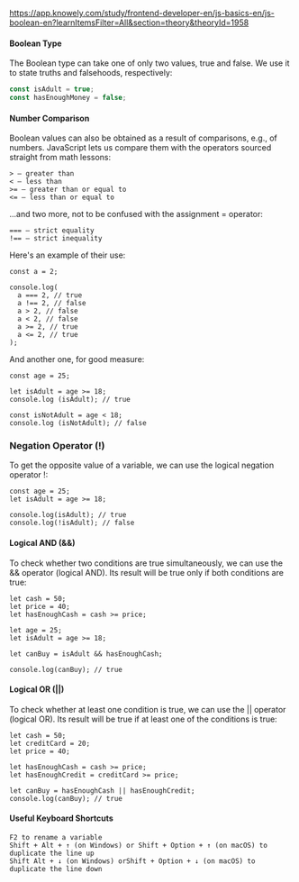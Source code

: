 https://app.knowely.com/study/frontend-developer-en/js-basics-en/js-boolean-en?learnItemsFilter=All&section=theory&theoryId=1958

#### Boolean Type
The Boolean type can take one of only two values, true and false. We use it to state truths and falsehoods, respectively:
```js
const isAdult = true;
const hasEnoughMoney = false;
```
#### Number Comparison
Boolean values can also be obtained as a result of comparisons, e.g., of numbers. JavaScript lets us compare them with the operators sourced straight from math lessons:
```
> — greater than
< — less than
>= — greater than or equal to
<= — less than or equal to
```
...and two more, not to be confused with the assignment = operator:
```
=== — strict equality
!== — strict inequality
```
Here's an example of their use:
```
const a = 2;

console.log(
  a === 2, // true
  a !== 2, // false
  a > 2, // false
  a < 2, // false
  a >= 2, // true
  a <= 2, // true
);
```
And another one, for good measure:
```
const age = 25;

let isAdult = age >= 18;
console.log (isAdult); // true

const isNotAdult = age < 18;
console.log (isNotAdult); // false
```
### Negation Operator (!)

To get the opposite value of a variable, we can use the logical negation operator !:
```
const age = 25;
let isAdult = age >= 18;

console.log(isAdult); // true
console.log(!isAdult); // false
```
#### Logical AND (&&)

To check whether two conditions are true simultaneously, we can use the && operator (logical AND). Its result will be true only if both conditions are true:
```
let cash = 50;
let price = 40;
let hasEnoughCash = cash >= price;

let age = 25;
let isAdult = age >= 18;

let canBuy = isAdult && hasEnoughCash; 

console.log(canBuy); // true
```
#### Logical OR (||)

To check whether at least one condition is true, we can use the || operator (logical OR). Its result will be true if at least one of the conditions is true:
```
let cash = 50;
let creditCard = 20;
let price = 40;

let hasEnoughCash = cash >= price;
let hasEnoughCredit = creditCard >= price;

let canBuy = hasEnoughCash || hasEnoughCredit; 
console.log(canBuy); // true
```
#### Useful Keyboard Shortcuts
```
F2 to rename a variable
Shift + Alt + ↑ (on Windows) or Shift + Option + ↑ (on macOS) to duplicate the line up
Shift Alt + ↓ (on Windows) orShift + Option + ↓ (on macOS) to duplicate the line down

```
